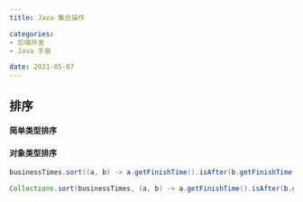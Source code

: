 ```yaml
---
title: Java 集合操作

categories:
- 后端开发
- Java 手册

date: 2021-05-07
---
```


## 排序
#### 简单类型排序
#### 对象类型排序
```java
businessTimes.sort((a, b) -> a.getFinishTime().isAfter(b.getFinishTime()) ? 1 : 0);

Collections.sort(businessTimes, (a, b) -> a.getFinishTime().isAfter(b.getFinishTime()) ? 1 : 0);
```